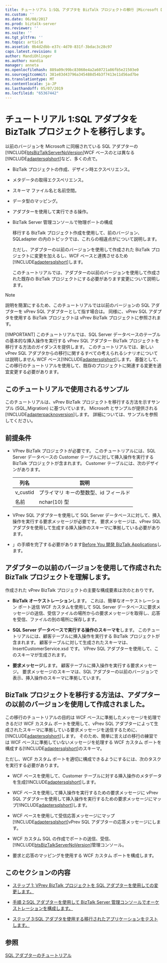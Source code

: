 ```yaml
---
title: チュートリアル 1:SQL アダプタを BizTalk プロジェクトの移行 |Microsoft Docs
ms.custom: ''
ms.date: 06/08/2017
ms.prod: biztalk-server
ms.reviewer: ''
ms.suite: ''
ms.tgt_pltfrm: ''
ms.topic: article
ms.assetid: 0b4d2dbb-e37c-4d70-831f-3bdac3c28c97
caps.latest.revision: 8
author: MandiOhlinger
ms.author: mandia
manager: anneta
ms.openlocfilehash: 889a09c99bc83060e4a2a60721a86fb5e21503e0
ms.sourcegitcommit: 381e83d43796a345488d54b3f7413e11d56ad7be
ms.translationtype: MT
ms.contentlocale: ja-JP
ms.lasthandoff: 05/07/2019
ms.locfileid: "65367442"
---
```

# <a name="tutorial-1-migrate-biztalk-projects-to-the-sql-adapter"></a>チュートリアル 1:SQL アダプタを BizTalk プロジェクトを移行します。
以前のバージョンを Microsoft に同梱されている SQL アダプターの[!INCLUDE[btsBizTalkServerNoVersion](../../includes/btsbiztalkservernoversion-md.md)]WCF ベースのとは異なる[!INCLUDE[adaptersqlshort](../../includes/adaptersqlshort-md.md)]など、多くの点で。  
  
- BizTalk プロジェクトの作成、デザイン時エクスペリエンス。  
  
- メタデータの取得エクスペリエンス。  
  
- スキーマ ファイル名と名前空間。  
  
- データ型のマッピング。  
  
- アダプターを使用して実行できる操作。  
  
- BizTalk Server 管理コンソールで物理ポートの構成  
  
  移行する BizTalk プロジェクト作成を使用して、前のバージョン、SQLadapter の内のトピックでは、これらの相違点がについて説明します。  
  
  ただし、アダプターの以前のバージョンを使用して作成された BizTalk プロジェクトに変更を加えるし、WCF ベースと連携させるため[!INCLUDE[adaptersqlshort](../../includes/adaptersqlshort-md.md)]します。  
  
  このチュートリアルでは、アダプターの以前のバージョンを使用して作成された既存の BizTalk プロジェクトにする必要があります変更について説明します。  
  
> [!NOTE]
>  説明を簡潔にするため、このチュートリアルでは以前のバージョンの SQL アダプターを vPrev SQL アダプターとして指す場合は。 同様に、vPrev SQL アダプタを使用する BizTalk プロジェクトは vPrev BizTalk プロジェクトに参照されます。  
> 
> [!IMPORTANT]
>  このチュートリアルでは、SQL Server データベースのテーブルの基本的な挿入操作を実行する vPrev SQL アダプター BizTalk プロジェクトを移行する方法のガイダンスを提供します。 このチュートリアルでは、新しい vPrev SQL アダプタからの移行に関するすべての考えられるシナリオについては説明しません WCF ベース[!INCLUDE[adaptersqlshort](../../includes/adaptersqlshort-md.md)]します。 基盤として、この移行のチュートリアルを使用して、既存のプロジェクトに関連する変更を適宜変更する必要があります。  
  
## <a name="sample-used-for-the-tutorial"></a>このチュートリアルで使用されるサンプル  
 このチュートリアルは、vPrev BizTalk プロジェクトを移行する方法を示すサンプル (SQL_Migration) に基づいています。 Microsoft とサンプルが提供される[!INCLUDE[adapterpacknoversion](../../includes/adapterpacknoversion-md.md)]します。 詳細については、サンプルを参照してください。  
  
## <a name="prerequisites"></a>前提条件  
  
-   VPrev BizTalk プロジェクトが必要です。 このチュートリアルには、SQL Server データベースの Customer テーブルに対して挿入操作を実行する BizTalk プロジェクトが含まれます。 Customer テーブルには、次のデザインがあります。  
  
    |列名|説明|  
    |-----------------|-----------------|  
    |v_custid|プライマリ キーの整数型、id フィールド|  
    |名前|nchar(10) 型|  
  
-   VPrev SQL アダプターを使用して SQL Server データベースに対して、挿入操作を実行する要求メッセージが必要です。 要求メッセージは、vPrev SQL アダプタを使用して生成する挿入操作のスキーマに準拠している必要があります。  
  
-   」の手順を完了する必要があります[Before You 開発 BizTalk Applications](http://msdn.microsoft.com/library/3539741d-5266-43d4-9b7b-73e82f0ed4f6)します。  
  
## <a name="understanding-a-biztalk-project-created-using-the-previous-version-of-the-adapter"></a>アダプターの以前のバージョンを使用して作成された BizTalk プロジェクトを理解します。  
 作成された vPrev BizTalk プロジェクトの主要な構成要素は次のとおりです。  
  
-   **BizTalk オーケストレーション**します。 これは、簡単なオーケストレーション ポート送信 WCF カスタムを使用して SQL Server データベースに要求メッセージの送信、受信ファイルの場所からの要求メッセージを取得し、応答を受信、ファイルの別の場所に保存します。  
  
-   **SQL Server データベースで実行する操作のスキーマを**します。 このチュートリアルには、顧客テーブルに挿入操作を実行する BizTalk プロジェクトが含まれます。 顧客テーブルに対して生成されたスキーマは、InsertCustomerService.xsd です。 VPrev SQL アダプターを使用して、このスキーマが生成されます。  
  
-   **要求メッセージ**します。 顧客テーブルに挿入操作を実行する要求メッセージ。 要求メッセージのスキーマは、SQL アダプターの以前のバージョンで表示、挿入操作のスキーマに準拠しています。  
  
## <a name="how-to-migrate-a-biztalk-project-created-using-the-previous-version-of-the-adapter"></a>BizTalk プロジェクトを移行する方法は、アダプターの以前のバージョンを使用して作成されました。  
 この移行のチュートリアルの目的は WCF ベースに準拠したメッセージを処理できるだけ WCF カスタム ポートを使用して、vPrev SQL アダプターによって生成されたスキーマに準拠している要求メッセージを送信するために、[!INCLUDE[adaptersqlshort](../../includes/adaptersqlshort-md.md)]します。 そのため、簡単に言えばの移行の練習では WCF ベースに準拠していないメッセージを処理する WCF カスタム ポートを構成する[!INCLUDE[adaptersqlshort](../../includes/adaptersqlshort-md.md)]のスキーマ。  
  
 ただし、WCF カスタム ポートを適切に構成できるようにするには、次のタスクを実行する必要があります。  
  
- WCF ベースを使用して、Customer テーブルに対する挿入操作のメタデータを生成[!INCLUDE[adaptersqlshort](../../includes/adaptersqlshort-md.md)]します。  
  
- WCF ベースを使用して挿入操作を実行するための要求メッセージに vPrev SQL アダプターを使用して挿入操作を実行するための要求メッセージにマップ[!INCLUDE[adaptersqlshort](../../includes/adaptersqlshort-md.md)]します。  
  
- WCF ベースを使用して受信応答メッセージにマップ[!INCLUDE[adaptersqlshort](../../includes/adaptersqlshort-md.md)]vPrev SQL アダプターの応答メッセージにします。  
  
- WCF カスタム SQL の作成でポートの送信、受信、[!INCLUDE[btsBizTalkServerNoVersion](../../includes/btsbiztalkservernoversion-md.md)]管理コンソール。  
  
- 要求と応答のマッピングを使用する WCF カスタム ポートを構成します。  
  
## <a name="in-this-section"></a>このセクションの内容  
  
-   [ステップ 1: VPrev BizTalk プロジェクトを SQL アダプターを使用しての変更します。](../../adapters-and-accelerators/adapter-sql/step-1-modify-the-vprev-biztalk-project-using-the-sql-adapter.md)  
  
-   [手順 2:SQL アダプターを使用して BizTalk Server 管理コンソールでオーケストレーションを構成します。](../../adapters-and-accelerators/adapter-sql/step-2-configure-the-orchestration-to-use-the-sql-adapter-in-biztalk-server.md)  
  
-   [ステップ 3:SQL アダプタを使用する移行されたアプリケーションをテストします。](../../adapters-and-accelerators/adapter-sql/step-3-test-the-migrated-application-that-uses-the-sql-adapter.md)  
  
## <a name="see-also"></a>参照  
 [SQL アダプターのチュートリアル](../../adapters-and-accelerators/adapter-sql/sql-adapter-tutorials.md)